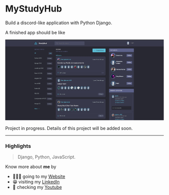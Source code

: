 # MyStudyHub

Build a discord-like application with Python Django.

A finished app should be like

![MyStudyHub App Pic](/app%20glimpse.jpg)

Project in progress. Details of this project will be added soon.

---

### Highlights

> Django, Python, JavaScript.

Know more about **me** by

- 🙋🏻‍♀️ going to my [Website](https://mengyig.github.io/#)
- 😁 visiting my [LinkedIn](https://www.linkedin.com/in/mengyi-guo/)
- 🎥 checking my [Youtube](https://www.youtube.com/channel/UCu7Q8pfeEvjgTxVyj7YVxHw)
